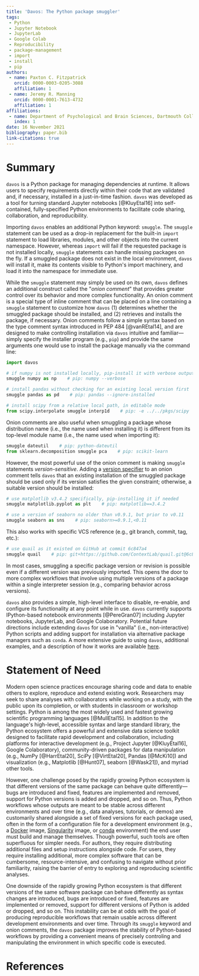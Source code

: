 ```yaml
---
title: 'Davos: The Python package smuggler'
tags:
 - Python
 - Jupyter Notebook
 - JupyterLab
 - Google Colab
 - Reproducibility
 - package-management
 - import
 - install
 - pip
authors:
 - name: Paxton C. Fitzpatrick
   orcid: 0000-0003-0205-3088
   affiliation: 1
 - name: Jeremy R. Manning
   orcid: 0000-0001-7613-4732
   affiliation: 1
affiliations:
 - name: Department of Psychological and Brain Sciences, Dartmouth College
   index: 1
date: 16 November 2021
bibliography: paper.bib
link-citations: true
---
```



# Summary

`davos` is a Python package for managing dependencies at runtime. It allows users to specify requirements directly 
within their code that are validated and, if necessary, installed in a just-in-time fashion. `davos` was developed as a 
tool for turning standard Jupyter notebooks [@KluyEtal16] into self-contained, fully-specified Python environments to 
facilitate code sharing, collaboration, and reproducibility.

Importing `davos` enables an additional Python keyword: `smuggle`. The `smuggle` statement can be used as a drop-in 
replacement for the built-in `import` statement to load libraries, modules, and other objects into the current 
namespace. However, whereas `import` will fail if the requested package is not installed locally, `smuggle` statements 
can handle missing packages on the fly. If a smuggled package does not exist in the local environment, `davos` 
will install it, make its contents visible to Python's import machinery, and load it into the namespace for immediate 
use.

While the `smuggle` statement may simply be used on its own, `davos` defines an additional construct called the "*onion 
comment*" that provides greater control over its behavior and more complex functionality. An onion comment is a special 
type of inline comment that can be placed on a line containing a `smuggle` statement to customize how `davos` (1) 
determines whether the smuggled package should be installed, and (2) retrieves and installs the package, if necessary. 
Onion comments follow a simple syntax based on the type comment syntax introduced in PEP 484 [@vanREtal14], and are 
designed to make controlling installation via `davos` intuitive and familiar&mdash;simply specify the installer program 
(e.g., `pip`) and provide the same arguments one would use to install the package manually via the command line:

```python
import davos

# if numpy is not installed locally, pip-install it with verbose output
smuggle numpy as np    # pip: numpy --verbose 

# install pandas without checking for an existing local version first
smuggle pandas as pd    # pip: pandas --ignore-installed

# install scipy from a relative local path, in editable mode
from scipy.interpolate smuggle interp1d    # pip: -e ../../pkgs/scipy
```

Onion comments are also useful when smuggling a package whose distribution name (i.e., the name used when installing it) 
is different from its top-level module name (i.e., the name used when importing it):

```python
smuggle dateutil    # pip: python-dateutil
from sklearn.decomposition smuggle pca    # pip: scikit-learn
```

However, the most powerful use of the onion comment is making `smuggle` statements *version-sensitive*. Adding a 
[version specifier](https://www.python.org/dev/peps/pep-0440/#version-specifiers) to an onion comment tells `davos` that 
an existing installation of the smuggled package should be used only if its version satisfies the given constraint; 
otherwise, a suitable version should be installed:

```python
# use matplotlib v3.4.2 specifically, pip-installing it if needed
smuggle matplotlib.pyplot as plt    # pip: matplotlib==3.4.2

# use a version of seaborn no older than v0.9.1, but prior to v0.11
smuggle seaborn as sns    # pip: seaborn>=0.9.1,<0.11
```

This also works with specific VCS reference (e.g., git branch, commit, tag, etc.):

```python
# use quail as it existed on GitHub at commit 6c847a4
smuggle quail    # pip: git+https://github.com/ContextLab/quail.git@6c847a4
```

In most cases, smuggling a specific package version or revision is possible even if a different version was previously 
imported. This opens the door to more complex workflows that involve using multiple versions of a package within a 
single interpreter session (e.g., comparing behavior across versions).

`davos` also provides a simple, high-level interface to disable, re-enable, and configure its functionality at any point 
while in use. `davos` currently supports IPython-based notebook environments [@PereGran07] including Jupyter notebooks, 
JupyterLab, and Google Colaboratory. Potential future directions include extending `davos` for use in "vanilla" (i.e., 
non-interactive) Python scripts and adding support for installation via alternative package managers such as `conda`. A 
more extensive guide to using `davos`, additional examples, and a description of how it works are available 
[here](https://github.com/ContextLab/davos).


# Statement of Need

Modern open science practices encourage sharing code and data to enable others to explore, reproduce and extend existing
work. Researchers may seek to share analyses with collaborators while working on a study, with the public upon its 
completion, or with students in classroom or workshop settings. Python is among the most widely used and fastest growing 
scientific programming languages [@MullEtal15]. In addition to the language's high-level, accessible syntax and large 
standard library, the Python ecosystem offers a powerful and extensive data science toolkit designed to facilitate rapid 
development and collaboration, including platforms for interactive development (e.g., Project Jupyter [@KluyEtal16], 
Google Colaboratory), community-driven packages for data manipulation (e.g., NumPy [@HarrEtal20], SciPy [@VirtEtal20], 
Pandas [@McKi10]) and visualization (e.g., Matplotlib [@Hunt07], seaborn [@Wask21]), and myriad other tools. 

However, one challenge posed by the rapidly growing Python ecosystem is that different versions of the same package can 
behave quite differently&mdash;bugs are introduced and fixed, features are implemented and removed, support for Python 
versions is added and dropped, and so on. Thus, Python workflows whose outputs are meant to be stable across different 
environments and over time (e.g., data analyses, tutorials, or demos) are customarily shared alongside a set of fixed 
versions for each package used, often in the form of a configuration file for a development environment (e.g., a 
[Docker](https://www.docker.com/) image, [Singularity](https://sylabs.io/singularity/) image, or 
[conda](https://docs.conda.io/en/latest/) environment) the end user must build and manage themselves. Though powerful, 
such tools are often superfluous for simpler needs. For authors, they require distributing additional files and 
setup instructions alongside code. For users, they require installing additional, more complex software that can be 
cumbersome, resource-intensive, and confusing to navigate without prior familiarity, raising the barrier of entry to 
exploring and reproducing scientific analyses.

One downside of the rapidly growing Python ecosystem is that different versions of the same software package can behave differently
as syntax changes are introduced, bugs are introduced or fixed, features are implemented or removed, support for different versions of
Python is added or dropped, and so on.  This instability can be at odds with the goal of producing reproducible workflows that remain
usable across different development environments and over time.  Through its `smuggle` keyword and onion comments, the `davos` package
improves the stability of Python-based workflows by providing a convenient means of precisely controling and manipulating the environment
in which specific code is executed.

# References
